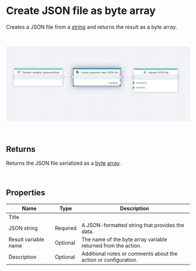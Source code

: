# Create JSON file as byte array

Creates a JSON file from a [string](https://learn.microsoft.com/en-us/dotnet/api/system.string) and returns the result as a byte array.

<br/>

![img](../../../../images/flow/json-create.png)

<br/>

## Returns

Returns the JSON file serialized as a [byte](https://learn.microsoft.com/en-us/dotnet/api/system.byte) [array](https://learn.microsoft.com/en-us/dotnet/csharp/language-reference/builtin-types/arrays).

<br/>

## Properties

| Name                     | Type     | Description                 |
| ------------------------ | -------- | --------------------------- |
| Title                    |          |                             |
| JSON string                   | Required | A JSON-formatted string that provides the data. |
| Result variable name     | Optional | The name of the byte array variable returned from the action.                             |
| Description              | Optional |  Additional notes or comments about the action or configuration. |
